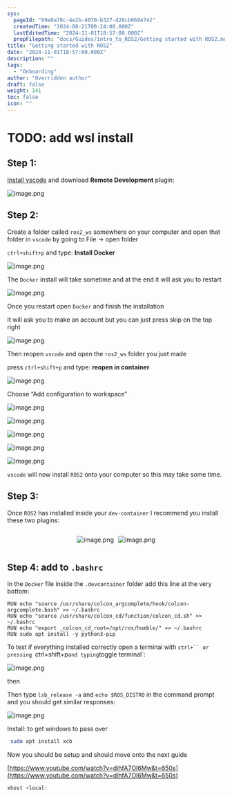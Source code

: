 ```yaml
---
sys:
  pageId: "89e0a78c-4e2b-4070-b327-d28cb0694742"
  createdTime: "2024-08-21T00:24:00.000Z"
  lastEditedTime: "2024-11-01T18:57:00.000Z"
  propFilepath: "docs/Guides/intro_to_ROS2/Getting started with ROS2.md"
title: "Getting started with ROS2"
date: "2024-11-01T18:57:00.000Z"
description: ""
tags:
  - "Onboarding"
author: "Overridden author"
draft: false
weight: 141
toc: false
icon: ""
---
```


# TODO: add wsl install

## Step 1:

[Install vscode](https://code.visualstudio.com/download) and download **Remote Development** plugin:

![image.png](https://prod-files-secure.s3.us-west-2.amazonaws.com/d518164a-d88e-44d1-a4ee-3adb3bd8bce0/efb52993-1881-4a40-b95e-6f020334f022/image.png?X-Amz-Algorithm=AWS4-HMAC-SHA256&X-Amz-Content-Sha256=UNSIGNED-PAYLOAD&X-Amz-Credential=ASIAZI2LB4666VB6IFHX%2F20250406%2Fus-west-2%2Fs3%2Faws4_request&X-Amz-Date=20250406T050755Z&X-Amz-Expires=3600&X-Amz-Security-Token=IQoJb3JpZ2luX2VjEMT%2F%2F%2F%2F%2F%2F%2F%2F%2F%2FwEaCXVzLXdlc3QtMiJHMEUCIDR5Aw7zhUyCUMEmtIjVPJartNFBYCAxDxcZDwTJukrkAiEAkUuyGe%2FVsCB%2F%2F%2FMakp%2Fy4boDZus7noax5hmpWDjL1Qwq%2FwMIPRAAGgw2Mzc0MjMxODM4MDUiDCgU4PLKwsNcxXMnByrcA1PQR7hjKEGrfK4gRLSPmLGvFiA%2BUBaOBZfiliE%2F2eUI%2Bz9a4iU2JDJrdKJkxTaRrT%2F0BXApyj%2FhS8MD0vzjs14wf4dQZthxRW3SJzTEzmUkbWwKOWYD4Z9rdhiRqYgS9N0PWZRqQ4qbAtoDgmTMFlztdaU7kcS4WgjFsbhmto8x%2B3LVjBIcZX8pQlH%2B8%2B6L%2FFJqtUXtXJUCH86fsqU2U9%2BSpfPpjiIep%2B4ZRIDlrWY9PPbywXKMpxa5h4qsT7bh8AhpP5EpCNwlQebWkj%2FNR%2BV%2FhK5TJM9BPMjV4hYhmQxUCwx2gQhKUWGUgYr0Luuh8bcd%2F7ngAxpwuc3OjTfoNWFNROLFDUGzY7QeBc%2BaoSbZZhj0vdBeuYHiOm%2Bl8B8Q4HIwsgzkpkCC9yXHuNP7oyGCRs3iNcLEYrota8dzdtgvwyez9sjPjgTZtUQ4aPq6cj8PA7H2apKUuhhbVqkDw%2FbrfyNbAlFeCyYnVC55dpSFVJ0cbLThV531vH3qy5NC21xCwjfcmjyvj4PexNWm8CvC97e0CAQmBNGQF2WdE3%2ByTxGQUniYuRkn8NJWgEpuxRiyW0dcXW1Z6meHew%2BcwyiamfYurYwQbZN1ucgWic9wb3ObvPy3HhR%2F3mmIMND%2Fx78GOqUBMXdS4Fheuem4pJBw28vqAww6bx8OFcpwvi8Kr%2BV1NEG1CXY7F%2BKKXfQLTRcvWO%2FXYurKJY5xjGDtxvF4zkWu00r5pNorRWlPB3ArYlqbZpb8sJ1ZLoxREoNSodzxFnRjj%2FtfaQFSFUlFesbIl7E%2BWgd7KbUgn93qRvJHwOEvb39a7Qdrmim0RO50Zk5WUTCNjQLmGRdjUyLCYXNFT%2FTNPybMfouH&X-Amz-Signature=45ce533d467bb655c54dc195fe67029be60fd083afde98a4d68b9894529ca738&X-Amz-SignedHeaders=host&x-id=GetObject)

## Step 2:

Create a folder called `ros2_ws` somewhere on your computer and open that folder in `vscode` by going to File → open folder 

`ctrl+shift+p` and type: **Install Docker**

![image.png](https://prod-files-secure.s3.us-west-2.amazonaws.com/d518164a-d88e-44d1-a4ee-3adb3bd8bce0/2269dc0e-1cd5-47ff-bceb-c04ad9b2eab0/image.png?X-Amz-Algorithm=AWS4-HMAC-SHA256&X-Amz-Content-Sha256=UNSIGNED-PAYLOAD&X-Amz-Credential=ASIAZI2LB4666VB6IFHX%2F20250406%2Fus-west-2%2Fs3%2Faws4_request&X-Amz-Date=20250406T050755Z&X-Amz-Expires=3600&X-Amz-Security-Token=IQoJb3JpZ2luX2VjEMT%2F%2F%2F%2F%2F%2F%2F%2F%2F%2FwEaCXVzLXdlc3QtMiJHMEUCIDR5Aw7zhUyCUMEmtIjVPJartNFBYCAxDxcZDwTJukrkAiEAkUuyGe%2FVsCB%2F%2F%2FMakp%2Fy4boDZus7noax5hmpWDjL1Qwq%2FwMIPRAAGgw2Mzc0MjMxODM4MDUiDCgU4PLKwsNcxXMnByrcA1PQR7hjKEGrfK4gRLSPmLGvFiA%2BUBaOBZfiliE%2F2eUI%2Bz9a4iU2JDJrdKJkxTaRrT%2F0BXApyj%2FhS8MD0vzjs14wf4dQZthxRW3SJzTEzmUkbWwKOWYD4Z9rdhiRqYgS9N0PWZRqQ4qbAtoDgmTMFlztdaU7kcS4WgjFsbhmto8x%2B3LVjBIcZX8pQlH%2B8%2B6L%2FFJqtUXtXJUCH86fsqU2U9%2BSpfPpjiIep%2B4ZRIDlrWY9PPbywXKMpxa5h4qsT7bh8AhpP5EpCNwlQebWkj%2FNR%2BV%2FhK5TJM9BPMjV4hYhmQxUCwx2gQhKUWGUgYr0Luuh8bcd%2F7ngAxpwuc3OjTfoNWFNROLFDUGzY7QeBc%2BaoSbZZhj0vdBeuYHiOm%2Bl8B8Q4HIwsgzkpkCC9yXHuNP7oyGCRs3iNcLEYrota8dzdtgvwyez9sjPjgTZtUQ4aPq6cj8PA7H2apKUuhhbVqkDw%2FbrfyNbAlFeCyYnVC55dpSFVJ0cbLThV531vH3qy5NC21xCwjfcmjyvj4PexNWm8CvC97e0CAQmBNGQF2WdE3%2ByTxGQUniYuRkn8NJWgEpuxRiyW0dcXW1Z6meHew%2BcwyiamfYurYwQbZN1ucgWic9wb3ObvPy3HhR%2F3mmIMND%2Fx78GOqUBMXdS4Fheuem4pJBw28vqAww6bx8OFcpwvi8Kr%2BV1NEG1CXY7F%2BKKXfQLTRcvWO%2FXYurKJY5xjGDtxvF4zkWu00r5pNorRWlPB3ArYlqbZpb8sJ1ZLoxREoNSodzxFnRjj%2FtfaQFSFUlFesbIl7E%2BWgd7KbUgn93qRvJHwOEvb39a7Qdrmim0RO50Zk5WUTCNjQLmGRdjUyLCYXNFT%2FTNPybMfouH&X-Amz-Signature=b6413e6e900fd268d09d91ee14cdedf021a3da9051a979d0bd8214e3baf0c21b&X-Amz-SignedHeaders=host&x-id=GetObject)

The `Docker` install will take sometime and at the end it will ask you to restart

![image.png](https://prod-files-secure.s3.us-west-2.amazonaws.com/d518164a-d88e-44d1-a4ee-3adb3bd8bce0/ed233f78-be33-4b1f-b89c-9c346c0e961e/image.png?X-Amz-Algorithm=AWS4-HMAC-SHA256&X-Amz-Content-Sha256=UNSIGNED-PAYLOAD&X-Amz-Credential=ASIAZI2LB4666VB6IFHX%2F20250406%2Fus-west-2%2Fs3%2Faws4_request&X-Amz-Date=20250406T050755Z&X-Amz-Expires=3600&X-Amz-Security-Token=IQoJb3JpZ2luX2VjEMT%2F%2F%2F%2F%2F%2F%2F%2F%2F%2FwEaCXVzLXdlc3QtMiJHMEUCIDR5Aw7zhUyCUMEmtIjVPJartNFBYCAxDxcZDwTJukrkAiEAkUuyGe%2FVsCB%2F%2F%2FMakp%2Fy4boDZus7noax5hmpWDjL1Qwq%2FwMIPRAAGgw2Mzc0MjMxODM4MDUiDCgU4PLKwsNcxXMnByrcA1PQR7hjKEGrfK4gRLSPmLGvFiA%2BUBaOBZfiliE%2F2eUI%2Bz9a4iU2JDJrdKJkxTaRrT%2F0BXApyj%2FhS8MD0vzjs14wf4dQZthxRW3SJzTEzmUkbWwKOWYD4Z9rdhiRqYgS9N0PWZRqQ4qbAtoDgmTMFlztdaU7kcS4WgjFsbhmto8x%2B3LVjBIcZX8pQlH%2B8%2B6L%2FFJqtUXtXJUCH86fsqU2U9%2BSpfPpjiIep%2B4ZRIDlrWY9PPbywXKMpxa5h4qsT7bh8AhpP5EpCNwlQebWkj%2FNR%2BV%2FhK5TJM9BPMjV4hYhmQxUCwx2gQhKUWGUgYr0Luuh8bcd%2F7ngAxpwuc3OjTfoNWFNROLFDUGzY7QeBc%2BaoSbZZhj0vdBeuYHiOm%2Bl8B8Q4HIwsgzkpkCC9yXHuNP7oyGCRs3iNcLEYrota8dzdtgvwyez9sjPjgTZtUQ4aPq6cj8PA7H2apKUuhhbVqkDw%2FbrfyNbAlFeCyYnVC55dpSFVJ0cbLThV531vH3qy5NC21xCwjfcmjyvj4PexNWm8CvC97e0CAQmBNGQF2WdE3%2ByTxGQUniYuRkn8NJWgEpuxRiyW0dcXW1Z6meHew%2BcwyiamfYurYwQbZN1ucgWic9wb3ObvPy3HhR%2F3mmIMND%2Fx78GOqUBMXdS4Fheuem4pJBw28vqAww6bx8OFcpwvi8Kr%2BV1NEG1CXY7F%2BKKXfQLTRcvWO%2FXYurKJY5xjGDtxvF4zkWu00r5pNorRWlPB3ArYlqbZpb8sJ1ZLoxREoNSodzxFnRjj%2FtfaQFSFUlFesbIl7E%2BWgd7KbUgn93qRvJHwOEvb39a7Qdrmim0RO50Zk5WUTCNjQLmGRdjUyLCYXNFT%2FTNPybMfouH&X-Amz-Signature=fdbadb5d7fe29d632af1edfa8278a45bed6ea29bebd0fcc708d993d9610ef9b6&X-Amz-SignedHeaders=host&x-id=GetObject)

Once you restart open `Docker` and finish the installation

It will ask you to make an account but you can just press skip on the top right

![image.png](https://prod-files-secure.s3.us-west-2.amazonaws.com/d518164a-d88e-44d1-a4ee-3adb3bd8bce0/21010ad9-1659-4fd9-9f59-9932a09b2a3d/image.png?X-Amz-Algorithm=AWS4-HMAC-SHA256&X-Amz-Content-Sha256=UNSIGNED-PAYLOAD&X-Amz-Credential=ASIAZI2LB4666VB6IFHX%2F20250406%2Fus-west-2%2Fs3%2Faws4_request&X-Amz-Date=20250406T050755Z&X-Amz-Expires=3600&X-Amz-Security-Token=IQoJb3JpZ2luX2VjEMT%2F%2F%2F%2F%2F%2F%2F%2F%2F%2FwEaCXVzLXdlc3QtMiJHMEUCIDR5Aw7zhUyCUMEmtIjVPJartNFBYCAxDxcZDwTJukrkAiEAkUuyGe%2FVsCB%2F%2F%2FMakp%2Fy4boDZus7noax5hmpWDjL1Qwq%2FwMIPRAAGgw2Mzc0MjMxODM4MDUiDCgU4PLKwsNcxXMnByrcA1PQR7hjKEGrfK4gRLSPmLGvFiA%2BUBaOBZfiliE%2F2eUI%2Bz9a4iU2JDJrdKJkxTaRrT%2F0BXApyj%2FhS8MD0vzjs14wf4dQZthxRW3SJzTEzmUkbWwKOWYD4Z9rdhiRqYgS9N0PWZRqQ4qbAtoDgmTMFlztdaU7kcS4WgjFsbhmto8x%2B3LVjBIcZX8pQlH%2B8%2B6L%2FFJqtUXtXJUCH86fsqU2U9%2BSpfPpjiIep%2B4ZRIDlrWY9PPbywXKMpxa5h4qsT7bh8AhpP5EpCNwlQebWkj%2FNR%2BV%2FhK5TJM9BPMjV4hYhmQxUCwx2gQhKUWGUgYr0Luuh8bcd%2F7ngAxpwuc3OjTfoNWFNROLFDUGzY7QeBc%2BaoSbZZhj0vdBeuYHiOm%2Bl8B8Q4HIwsgzkpkCC9yXHuNP7oyGCRs3iNcLEYrota8dzdtgvwyez9sjPjgTZtUQ4aPq6cj8PA7H2apKUuhhbVqkDw%2FbrfyNbAlFeCyYnVC55dpSFVJ0cbLThV531vH3qy5NC21xCwjfcmjyvj4PexNWm8CvC97e0CAQmBNGQF2WdE3%2ByTxGQUniYuRkn8NJWgEpuxRiyW0dcXW1Z6meHew%2BcwyiamfYurYwQbZN1ucgWic9wb3ObvPy3HhR%2F3mmIMND%2Fx78GOqUBMXdS4Fheuem4pJBw28vqAww6bx8OFcpwvi8Kr%2BV1NEG1CXY7F%2BKKXfQLTRcvWO%2FXYurKJY5xjGDtxvF4zkWu00r5pNorRWlPB3ArYlqbZpb8sJ1ZLoxREoNSodzxFnRjj%2FtfaQFSFUlFesbIl7E%2BWgd7KbUgn93qRvJHwOEvb39a7Qdrmim0RO50Zk5WUTCNjQLmGRdjUyLCYXNFT%2FTNPybMfouH&X-Amz-Signature=d229fcd4d0eda270e2b70241cf12cc3ac9b69880f6064299e68c49bd6934ff27&X-Amz-SignedHeaders=host&x-id=GetObject)

Then reopen `vscode` and open the `ros2_ws` folder you just made

press `ctrl+shift+p` and type: **reopen in container**

![image.png](https://prod-files-secure.s3.us-west-2.amazonaws.com/d518164a-d88e-44d1-a4ee-3adb3bd8bce0/4e93b8c2-41ad-488c-8095-c74205196118/image.png?X-Amz-Algorithm=AWS4-HMAC-SHA256&X-Amz-Content-Sha256=UNSIGNED-PAYLOAD&X-Amz-Credential=ASIAZI2LB4666VB6IFHX%2F20250406%2Fus-west-2%2Fs3%2Faws4_request&X-Amz-Date=20250406T050755Z&X-Amz-Expires=3600&X-Amz-Security-Token=IQoJb3JpZ2luX2VjEMT%2F%2F%2F%2F%2F%2F%2F%2F%2F%2FwEaCXVzLXdlc3QtMiJHMEUCIDR5Aw7zhUyCUMEmtIjVPJartNFBYCAxDxcZDwTJukrkAiEAkUuyGe%2FVsCB%2F%2F%2FMakp%2Fy4boDZus7noax5hmpWDjL1Qwq%2FwMIPRAAGgw2Mzc0MjMxODM4MDUiDCgU4PLKwsNcxXMnByrcA1PQR7hjKEGrfK4gRLSPmLGvFiA%2BUBaOBZfiliE%2F2eUI%2Bz9a4iU2JDJrdKJkxTaRrT%2F0BXApyj%2FhS8MD0vzjs14wf4dQZthxRW3SJzTEzmUkbWwKOWYD4Z9rdhiRqYgS9N0PWZRqQ4qbAtoDgmTMFlztdaU7kcS4WgjFsbhmto8x%2B3LVjBIcZX8pQlH%2B8%2B6L%2FFJqtUXtXJUCH86fsqU2U9%2BSpfPpjiIep%2B4ZRIDlrWY9PPbywXKMpxa5h4qsT7bh8AhpP5EpCNwlQebWkj%2FNR%2BV%2FhK5TJM9BPMjV4hYhmQxUCwx2gQhKUWGUgYr0Luuh8bcd%2F7ngAxpwuc3OjTfoNWFNROLFDUGzY7QeBc%2BaoSbZZhj0vdBeuYHiOm%2Bl8B8Q4HIwsgzkpkCC9yXHuNP7oyGCRs3iNcLEYrota8dzdtgvwyez9sjPjgTZtUQ4aPq6cj8PA7H2apKUuhhbVqkDw%2FbrfyNbAlFeCyYnVC55dpSFVJ0cbLThV531vH3qy5NC21xCwjfcmjyvj4PexNWm8CvC97e0CAQmBNGQF2WdE3%2ByTxGQUniYuRkn8NJWgEpuxRiyW0dcXW1Z6meHew%2BcwyiamfYurYwQbZN1ucgWic9wb3ObvPy3HhR%2F3mmIMND%2Fx78GOqUBMXdS4Fheuem4pJBw28vqAww6bx8OFcpwvi8Kr%2BV1NEG1CXY7F%2BKKXfQLTRcvWO%2FXYurKJY5xjGDtxvF4zkWu00r5pNorRWlPB3ArYlqbZpb8sJ1ZLoxREoNSodzxFnRjj%2FtfaQFSFUlFesbIl7E%2BWgd7KbUgn93qRvJHwOEvb39a7Qdrmim0RO50Zk5WUTCNjQLmGRdjUyLCYXNFT%2FTNPybMfouH&X-Amz-Signature=fceea0af465ae4784371aefe3212544503dd5ef1ec727302afc26a4de4fa5144&X-Amz-SignedHeaders=host&x-id=GetObject)

Choose “Add configuration to workspace”

![image.png](https://prod-files-secure.s3.us-west-2.amazonaws.com/d518164a-d88e-44d1-a4ee-3adb3bd8bce0/9560b282-5060-4989-ba37-97e7b2c22476/image.png?X-Amz-Algorithm=AWS4-HMAC-SHA256&X-Amz-Content-Sha256=UNSIGNED-PAYLOAD&X-Amz-Credential=ASIAZI2LB4666VB6IFHX%2F20250406%2Fus-west-2%2Fs3%2Faws4_request&X-Amz-Date=20250406T050755Z&X-Amz-Expires=3600&X-Amz-Security-Token=IQoJb3JpZ2luX2VjEMT%2F%2F%2F%2F%2F%2F%2F%2F%2F%2FwEaCXVzLXdlc3QtMiJHMEUCIDR5Aw7zhUyCUMEmtIjVPJartNFBYCAxDxcZDwTJukrkAiEAkUuyGe%2FVsCB%2F%2F%2FMakp%2Fy4boDZus7noax5hmpWDjL1Qwq%2FwMIPRAAGgw2Mzc0MjMxODM4MDUiDCgU4PLKwsNcxXMnByrcA1PQR7hjKEGrfK4gRLSPmLGvFiA%2BUBaOBZfiliE%2F2eUI%2Bz9a4iU2JDJrdKJkxTaRrT%2F0BXApyj%2FhS8MD0vzjs14wf4dQZthxRW3SJzTEzmUkbWwKOWYD4Z9rdhiRqYgS9N0PWZRqQ4qbAtoDgmTMFlztdaU7kcS4WgjFsbhmto8x%2B3LVjBIcZX8pQlH%2B8%2B6L%2FFJqtUXtXJUCH86fsqU2U9%2BSpfPpjiIep%2B4ZRIDlrWY9PPbywXKMpxa5h4qsT7bh8AhpP5EpCNwlQebWkj%2FNR%2BV%2FhK5TJM9BPMjV4hYhmQxUCwx2gQhKUWGUgYr0Luuh8bcd%2F7ngAxpwuc3OjTfoNWFNROLFDUGzY7QeBc%2BaoSbZZhj0vdBeuYHiOm%2Bl8B8Q4HIwsgzkpkCC9yXHuNP7oyGCRs3iNcLEYrota8dzdtgvwyez9sjPjgTZtUQ4aPq6cj8PA7H2apKUuhhbVqkDw%2FbrfyNbAlFeCyYnVC55dpSFVJ0cbLThV531vH3qy5NC21xCwjfcmjyvj4PexNWm8CvC97e0CAQmBNGQF2WdE3%2ByTxGQUniYuRkn8NJWgEpuxRiyW0dcXW1Z6meHew%2BcwyiamfYurYwQbZN1ucgWic9wb3ObvPy3HhR%2F3mmIMND%2Fx78GOqUBMXdS4Fheuem4pJBw28vqAww6bx8OFcpwvi8Kr%2BV1NEG1CXY7F%2BKKXfQLTRcvWO%2FXYurKJY5xjGDtxvF4zkWu00r5pNorRWlPB3ArYlqbZpb8sJ1ZLoxREoNSodzxFnRjj%2FtfaQFSFUlFesbIl7E%2BWgd7KbUgn93qRvJHwOEvb39a7Qdrmim0RO50Zk5WUTCNjQLmGRdjUyLCYXNFT%2FTNPybMfouH&X-Amz-Signature=a468db08a83dddf1d5fc7d15695d1216d0a02ef4dbe9e525c88e5dab8de9a99d&X-Amz-SignedHeaders=host&x-id=GetObject)

![image.png](https://prod-files-secure.s3.us-west-2.amazonaws.com/d518164a-d88e-44d1-a4ee-3adb3bd8bce0/2ee63f81-886b-48e8-a553-dc6e5eac99e4/image.png?X-Amz-Algorithm=AWS4-HMAC-SHA256&X-Amz-Content-Sha256=UNSIGNED-PAYLOAD&X-Amz-Credential=ASIAZI2LB4666VB6IFHX%2F20250406%2Fus-west-2%2Fs3%2Faws4_request&X-Amz-Date=20250406T050755Z&X-Amz-Expires=3600&X-Amz-Security-Token=IQoJb3JpZ2luX2VjEMT%2F%2F%2F%2F%2F%2F%2F%2F%2F%2FwEaCXVzLXdlc3QtMiJHMEUCIDR5Aw7zhUyCUMEmtIjVPJartNFBYCAxDxcZDwTJukrkAiEAkUuyGe%2FVsCB%2F%2F%2FMakp%2Fy4boDZus7noax5hmpWDjL1Qwq%2FwMIPRAAGgw2Mzc0MjMxODM4MDUiDCgU4PLKwsNcxXMnByrcA1PQR7hjKEGrfK4gRLSPmLGvFiA%2BUBaOBZfiliE%2F2eUI%2Bz9a4iU2JDJrdKJkxTaRrT%2F0BXApyj%2FhS8MD0vzjs14wf4dQZthxRW3SJzTEzmUkbWwKOWYD4Z9rdhiRqYgS9N0PWZRqQ4qbAtoDgmTMFlztdaU7kcS4WgjFsbhmto8x%2B3LVjBIcZX8pQlH%2B8%2B6L%2FFJqtUXtXJUCH86fsqU2U9%2BSpfPpjiIep%2B4ZRIDlrWY9PPbywXKMpxa5h4qsT7bh8AhpP5EpCNwlQebWkj%2FNR%2BV%2FhK5TJM9BPMjV4hYhmQxUCwx2gQhKUWGUgYr0Luuh8bcd%2F7ngAxpwuc3OjTfoNWFNROLFDUGzY7QeBc%2BaoSbZZhj0vdBeuYHiOm%2Bl8B8Q4HIwsgzkpkCC9yXHuNP7oyGCRs3iNcLEYrota8dzdtgvwyez9sjPjgTZtUQ4aPq6cj8PA7H2apKUuhhbVqkDw%2FbrfyNbAlFeCyYnVC55dpSFVJ0cbLThV531vH3qy5NC21xCwjfcmjyvj4PexNWm8CvC97e0CAQmBNGQF2WdE3%2ByTxGQUniYuRkn8NJWgEpuxRiyW0dcXW1Z6meHew%2BcwyiamfYurYwQbZN1ucgWic9wb3ObvPy3HhR%2F3mmIMND%2Fx78GOqUBMXdS4Fheuem4pJBw28vqAww6bx8OFcpwvi8Kr%2BV1NEG1CXY7F%2BKKXfQLTRcvWO%2FXYurKJY5xjGDtxvF4zkWu00r5pNorRWlPB3ArYlqbZpb8sJ1ZLoxREoNSodzxFnRjj%2FtfaQFSFUlFesbIl7E%2BWgd7KbUgn93qRvJHwOEvb39a7Qdrmim0RO50Zk5WUTCNjQLmGRdjUyLCYXNFT%2FTNPybMfouH&X-Amz-Signature=110f144cd0a01bcb2edd25c034605507e57aa4ba5c9c22584e8d8b3d537f6ab8&X-Amz-SignedHeaders=host&x-id=GetObject)

![image.png](https://prod-files-secure.s3.us-west-2.amazonaws.com/d518164a-d88e-44d1-a4ee-3adb3bd8bce0/ae1580b2-b048-407e-aed9-b584224a7a04/image.png?X-Amz-Algorithm=AWS4-HMAC-SHA256&X-Amz-Content-Sha256=UNSIGNED-PAYLOAD&X-Amz-Credential=ASIAZI2LB4666VB6IFHX%2F20250406%2Fus-west-2%2Fs3%2Faws4_request&X-Amz-Date=20250406T050755Z&X-Amz-Expires=3600&X-Amz-Security-Token=IQoJb3JpZ2luX2VjEMT%2F%2F%2F%2F%2F%2F%2F%2F%2F%2FwEaCXVzLXdlc3QtMiJHMEUCIDR5Aw7zhUyCUMEmtIjVPJartNFBYCAxDxcZDwTJukrkAiEAkUuyGe%2FVsCB%2F%2F%2FMakp%2Fy4boDZus7noax5hmpWDjL1Qwq%2FwMIPRAAGgw2Mzc0MjMxODM4MDUiDCgU4PLKwsNcxXMnByrcA1PQR7hjKEGrfK4gRLSPmLGvFiA%2BUBaOBZfiliE%2F2eUI%2Bz9a4iU2JDJrdKJkxTaRrT%2F0BXApyj%2FhS8MD0vzjs14wf4dQZthxRW3SJzTEzmUkbWwKOWYD4Z9rdhiRqYgS9N0PWZRqQ4qbAtoDgmTMFlztdaU7kcS4WgjFsbhmto8x%2B3LVjBIcZX8pQlH%2B8%2B6L%2FFJqtUXtXJUCH86fsqU2U9%2BSpfPpjiIep%2B4ZRIDlrWY9PPbywXKMpxa5h4qsT7bh8AhpP5EpCNwlQebWkj%2FNR%2BV%2FhK5TJM9BPMjV4hYhmQxUCwx2gQhKUWGUgYr0Luuh8bcd%2F7ngAxpwuc3OjTfoNWFNROLFDUGzY7QeBc%2BaoSbZZhj0vdBeuYHiOm%2Bl8B8Q4HIwsgzkpkCC9yXHuNP7oyGCRs3iNcLEYrota8dzdtgvwyez9sjPjgTZtUQ4aPq6cj8PA7H2apKUuhhbVqkDw%2FbrfyNbAlFeCyYnVC55dpSFVJ0cbLThV531vH3qy5NC21xCwjfcmjyvj4PexNWm8CvC97e0CAQmBNGQF2WdE3%2ByTxGQUniYuRkn8NJWgEpuxRiyW0dcXW1Z6meHew%2BcwyiamfYurYwQbZN1ucgWic9wb3ObvPy3HhR%2F3mmIMND%2Fx78GOqUBMXdS4Fheuem4pJBw28vqAww6bx8OFcpwvi8Kr%2BV1NEG1CXY7F%2BKKXfQLTRcvWO%2FXYurKJY5xjGDtxvF4zkWu00r5pNorRWlPB3ArYlqbZpb8sJ1ZLoxREoNSodzxFnRjj%2FtfaQFSFUlFesbIl7E%2BWgd7KbUgn93qRvJHwOEvb39a7Qdrmim0RO50Zk5WUTCNjQLmGRdjUyLCYXNFT%2FTNPybMfouH&X-Amz-Signature=b3504b51cf6e23a30171f9d8545606ab5b61aeee7b2fca556a020ce1cf547eee&X-Amz-SignedHeaders=host&x-id=GetObject)

![image.png](https://prod-files-secure.s3.us-west-2.amazonaws.com/d518164a-d88e-44d1-a4ee-3adb3bd8bce0/53255b28-f75e-430f-b9e3-c0ac8577e42b/image.png?X-Amz-Algorithm=AWS4-HMAC-SHA256&X-Amz-Content-Sha256=UNSIGNED-PAYLOAD&X-Amz-Credential=ASIAZI2LB4666VB6IFHX%2F20250406%2Fus-west-2%2Fs3%2Faws4_request&X-Amz-Date=20250406T050755Z&X-Amz-Expires=3600&X-Amz-Security-Token=IQoJb3JpZ2luX2VjEMT%2F%2F%2F%2F%2F%2F%2F%2F%2F%2FwEaCXVzLXdlc3QtMiJHMEUCIDR5Aw7zhUyCUMEmtIjVPJartNFBYCAxDxcZDwTJukrkAiEAkUuyGe%2FVsCB%2F%2F%2FMakp%2Fy4boDZus7noax5hmpWDjL1Qwq%2FwMIPRAAGgw2Mzc0MjMxODM4MDUiDCgU4PLKwsNcxXMnByrcA1PQR7hjKEGrfK4gRLSPmLGvFiA%2BUBaOBZfiliE%2F2eUI%2Bz9a4iU2JDJrdKJkxTaRrT%2F0BXApyj%2FhS8MD0vzjs14wf4dQZthxRW3SJzTEzmUkbWwKOWYD4Z9rdhiRqYgS9N0PWZRqQ4qbAtoDgmTMFlztdaU7kcS4WgjFsbhmto8x%2B3LVjBIcZX8pQlH%2B8%2B6L%2FFJqtUXtXJUCH86fsqU2U9%2BSpfPpjiIep%2B4ZRIDlrWY9PPbywXKMpxa5h4qsT7bh8AhpP5EpCNwlQebWkj%2FNR%2BV%2FhK5TJM9BPMjV4hYhmQxUCwx2gQhKUWGUgYr0Luuh8bcd%2F7ngAxpwuc3OjTfoNWFNROLFDUGzY7QeBc%2BaoSbZZhj0vdBeuYHiOm%2Bl8B8Q4HIwsgzkpkCC9yXHuNP7oyGCRs3iNcLEYrota8dzdtgvwyez9sjPjgTZtUQ4aPq6cj8PA7H2apKUuhhbVqkDw%2FbrfyNbAlFeCyYnVC55dpSFVJ0cbLThV531vH3qy5NC21xCwjfcmjyvj4PexNWm8CvC97e0CAQmBNGQF2WdE3%2ByTxGQUniYuRkn8NJWgEpuxRiyW0dcXW1Z6meHew%2BcwyiamfYurYwQbZN1ucgWic9wb3ObvPy3HhR%2F3mmIMND%2Fx78GOqUBMXdS4Fheuem4pJBw28vqAww6bx8OFcpwvi8Kr%2BV1NEG1CXY7F%2BKKXfQLTRcvWO%2FXYurKJY5xjGDtxvF4zkWu00r5pNorRWlPB3ArYlqbZpb8sJ1ZLoxREoNSodzxFnRjj%2FtfaQFSFUlFesbIl7E%2BWgd7KbUgn93qRvJHwOEvb39a7Qdrmim0RO50Zk5WUTCNjQLmGRdjUyLCYXNFT%2FTNPybMfouH&X-Amz-Signature=bc22ea3f31dc16b326910c82b52535eac984b7e023a14701a3b2fb20a23e95d7&X-Amz-SignedHeaders=host&x-id=GetObject)

![image.png](https://prod-files-secure.s3.us-west-2.amazonaws.com/d518164a-d88e-44d1-a4ee-3adb3bd8bce0/7c562767-5af9-4ffb-97d1-327bcdf4ee00/image.png?X-Amz-Algorithm=AWS4-HMAC-SHA256&X-Amz-Content-Sha256=UNSIGNED-PAYLOAD&X-Amz-Credential=ASIAZI2LB4666VB6IFHX%2F20250406%2Fus-west-2%2Fs3%2Faws4_request&X-Amz-Date=20250406T050755Z&X-Amz-Expires=3600&X-Amz-Security-Token=IQoJb3JpZ2luX2VjEMT%2F%2F%2F%2F%2F%2F%2F%2F%2F%2FwEaCXVzLXdlc3QtMiJHMEUCIDR5Aw7zhUyCUMEmtIjVPJartNFBYCAxDxcZDwTJukrkAiEAkUuyGe%2FVsCB%2F%2F%2FMakp%2Fy4boDZus7noax5hmpWDjL1Qwq%2FwMIPRAAGgw2Mzc0MjMxODM4MDUiDCgU4PLKwsNcxXMnByrcA1PQR7hjKEGrfK4gRLSPmLGvFiA%2BUBaOBZfiliE%2F2eUI%2Bz9a4iU2JDJrdKJkxTaRrT%2F0BXApyj%2FhS8MD0vzjs14wf4dQZthxRW3SJzTEzmUkbWwKOWYD4Z9rdhiRqYgS9N0PWZRqQ4qbAtoDgmTMFlztdaU7kcS4WgjFsbhmto8x%2B3LVjBIcZX8pQlH%2B8%2B6L%2FFJqtUXtXJUCH86fsqU2U9%2BSpfPpjiIep%2B4ZRIDlrWY9PPbywXKMpxa5h4qsT7bh8AhpP5EpCNwlQebWkj%2FNR%2BV%2FhK5TJM9BPMjV4hYhmQxUCwx2gQhKUWGUgYr0Luuh8bcd%2F7ngAxpwuc3OjTfoNWFNROLFDUGzY7QeBc%2BaoSbZZhj0vdBeuYHiOm%2Bl8B8Q4HIwsgzkpkCC9yXHuNP7oyGCRs3iNcLEYrota8dzdtgvwyez9sjPjgTZtUQ4aPq6cj8PA7H2apKUuhhbVqkDw%2FbrfyNbAlFeCyYnVC55dpSFVJ0cbLThV531vH3qy5NC21xCwjfcmjyvj4PexNWm8CvC97e0CAQmBNGQF2WdE3%2ByTxGQUniYuRkn8NJWgEpuxRiyW0dcXW1Z6meHew%2BcwyiamfYurYwQbZN1ucgWic9wb3ObvPy3HhR%2F3mmIMND%2Fx78GOqUBMXdS4Fheuem4pJBw28vqAww6bx8OFcpwvi8Kr%2BV1NEG1CXY7F%2BKKXfQLTRcvWO%2FXYurKJY5xjGDtxvF4zkWu00r5pNorRWlPB3ArYlqbZpb8sJ1ZLoxREoNSodzxFnRjj%2FtfaQFSFUlFesbIl7E%2BWgd7KbUgn93qRvJHwOEvb39a7Qdrmim0RO50Zk5WUTCNjQLmGRdjUyLCYXNFT%2FTNPybMfouH&X-Amz-Signature=39146268e2a8604108bd3105ff0c6584f370411d07c65114c63880a74e675695&X-Amz-SignedHeaders=host&x-id=GetObject)

`vscode` will now install `ROS2` onto your computer so this may take some time.

## Step 3:

Once `ROS2` has installed inside your `dev-container` I recommend you install these two plugins:

<div style="display: flex;flex-direction: row; column-gap:10px; max-width: 630px;justify-content: center;">
<div>

![image.png](https://prod-files-secure.s3.us-west-2.amazonaws.com/d518164a-d88e-44d1-a4ee-3adb3bd8bce0/3fc3d550-5a54-4ba1-ba6b-faa01cdb7369/image.png?X-Amz-Algorithm=AWS4-HMAC-SHA256&X-Amz-Content-Sha256=UNSIGNED-PAYLOAD&X-Amz-Credential=ASIAZI2LB466TUDCXVPA%2F20250406%2Fus-west-2%2Fs3%2Faws4_request&X-Amz-Date=20250406T050758Z&X-Amz-Expires=3600&X-Amz-Security-Token=IQoJb3JpZ2luX2VjEMT%2F%2F%2F%2F%2F%2F%2F%2F%2F%2FwEaCXVzLXdlc3QtMiJHMEUCIQC3qWR0CqTYBTv03O9gQg26DjVsNBGMOdSn4jU8EF5PZQIgWohl6%2FJER7ywArp%2B7QMQXNTdpX2nFnhX%2FvYIUEZo0Dgq%2FwMIPRAAGgw2Mzc0MjMxODM4MDUiDHqmXxUiyEGw2F7VrSrcAwwuT6CQThLI1m94UyttRevkppwHnMsOr98w3kaYClJKJyumVdmL9EJPh9DABMXxqFw78%2FBFCcWWHm7oWlyHNMSsTKxPXCX1V83L4tHE%2BheSYaqp0U2BZhsvyddD4BbWWscP3OPEDyPZKjoryQzhPFWgW7QH24PXSvWT9rvn8Tdaa3SLPW9MScg9VnN%2FwYX%2B1WQncjALr5qSzteqz2RAmkZ7HgXbc4Nerhn0URqt9fBlHkg%2FcGUPQOdGlsEdPrec5EKYqFsswA8ZsYRO3PcFxcRK9brrWhGTC7VDNECxcDTLOVsOds8aijePFpkalyDhDtZPysti2OPm7lEHkubhCoqcwFg43TqClFkhAO1anMBResUm8CZQPeDZ8ruy8IGPpqhgYK4dLyBtdPCx%2Fou0ckO2Jbcp%2BuiEwov7RYbQFTB2BYZbWBYEIvXrdJSnfkKVuFQSFmuMOGzE4kLMU7ZyjFPufbu%2FN7Y4a9uKb8TGJ3TgJExN2EMvEuIzKZxsyFtSOx9eTM%2BV%2BCSEQ3wsVkvtDRG%2FL4OUgKaBTVMCtEatXw5eq48QGLEcvcrWGELmGwRjkxwVeIiees3S1aeWzDisPTrnj3lMkehzzJEXXYYeF5as0iVZAuXVYl0UaRnbMP%2F%2Fx78GOqUB6JPEAv6Sel%2Bk0F8%2BpTT%2BfkP%2B7hq60CC99KqBV3OlmGQ%2BeP77MaBAZQJFHPPGxZcdo8SCrSgmTdwK3RYJu%2FpwalV1wvoUeEKzLEIqjoBy4deClv5ZSomJB8OEiBEOtj28QmMxgr2pa%2BUXYLMbfpvpyjrSzMSEomUSuwbkCkphgDA6uy%2B0t%2Btzi5EyFST%2FZu0YAio%2BkXpwp6bP2%2FMc%2BBTd8Z9z9kW0&X-Amz-Signature=b7ab7483364c26bdb33031bc8efee75024fefc4ccd9a97cb56764d42914c7bb0&X-Amz-SignedHeaders=host&x-id=GetObject)

</div>
<div>

![image.png](https://prod-files-secure.s3.us-west-2.amazonaws.com/d518164a-d88e-44d1-a4ee-3adb3bd8bce0/d994cc66-13c2-4093-a5a3-f84cf4601a82/image.png?X-Amz-Algorithm=AWS4-HMAC-SHA256&X-Amz-Content-Sha256=UNSIGNED-PAYLOAD&X-Amz-Credential=ASIAZI2LB466SHMNHPIC%2F20250406%2Fus-west-2%2Fs3%2Faws4_request&X-Amz-Date=20250406T050758Z&X-Amz-Expires=3600&X-Amz-Security-Token=IQoJb3JpZ2luX2VjEMT%2F%2F%2F%2F%2F%2F%2F%2F%2F%2FwEaCXVzLXdlc3QtMiJHMEUCIEqejIeHfWxsTDXYTSSQUUgqgztnQ9fl62FjKCzlx7etAiEAr2ZJbZi8UvxUiuSUtkEnxCe0zY0wbAdsuDOjRxLbOIAq%2FwMIPRAAGgw2Mzc0MjMxODM4MDUiDBCaiS1uB5l6uXfdayrcA6jfqhbRxgbk44LLoOtCzw62GGqpazYlAJpfMChuWdediidsqam0VV%2Bgcz0YvdhqpwNqadF6AnWS4Z7zS5dGu53A0%2F0qejtL8BhlaEg75yFnP05%2BEKeW14dZn7WDBh60t86m91oFMC5gcYJKy%2FPn%2Ft%2F4xVG5%2BOgcXGjM6qEjUG4IgPVsdGNofOkmlH%2Fb0W3bdUafToo0rf84Z5i9dAqGvYDfjFNP6It43Dd2MWV%2FhDfu7FDb1qx%2F6qpjMvdrM9BcSIW2D9TWAKeU4Lx8v0W8q1mF8pp0KRJuK7Ai46WEfkKSV99w7YhpytgEHNP%2F6PhheJxbPKJa%2FJnB9PBhDVQMf1%2BuQk0MkKhiE6XunoXdba5gVRCafjVUVxP3nmEqN8E%2Bw1pE8wuB8t0U2BskScZPnIBddSSRQFhRGnKafpshML%2Bi3w17%2BFcPhTRruHOihKH2wBRZOGNX635HVJ%2FvlzUk%2BwWH0BxRKYCQab9C49%2B1O74Lop%2BKN8L%2Fy19BAzbPrYcLh%2FyJrhYeaC4ujfGlB0RdouudPinjn6deBOAxUdNcLv3rIu0Pp1gwWihaO%2Bf4%2B77M2OSlGFoXzyBVawKfKDAr%2FrEX6oZkH7wuwNvPQxk1gDf5skK3gt1sf1d9Y5dgMN2AyL8GOqUB6%2BmmWVAWUZ5fwwxe1W9FXPCkWRb4as2SJ7u3WFV8Yq3HpHE280I61VPj6FqKUZgXKReR3fOKo6Q2mwMZ0nOvacUOLJJekLw4u%2FuJ7dO9R6yeJvG006N1nQ1wN3P8tdjm2GkhHWL7u8yUyHL8oSTVU4pw63%2FLnJqRyziNRy787hsiVK5nS4pD6a08Bt%2BJTzUPjApmMzavSsYf0P%2FXts%2BhSWTd7hlS&X-Amz-Signature=b8b98763b2a8634d793b6c6e5b6d4a647a656d5adb7aa3f998f7ae9c23d2cc70&X-Amz-SignedHeaders=host&x-id=GetObject)

</div>
</div>

## Step 4: add to `.bashrc`

In the `Docker` file inside the `.devcontainer` folder add this line at the very bottom: 

```docker
RUN echo "source /usr/share/colcon_argcomplete/hook/colcon-argcomplete.bash" >> ~/.bashrc
RUN echo "source /usr/share/colcon_cd/function/colcon_cd.sh" >> ~/.bashrc
RUN echo "export _colcon_cd_root=/opt/ros/humble/" >> ~/.bashrc
RUN sudo apt install -y python3-pip 
```

To test if everything installed correctly open a terminal with `ctrl+`` or pressing `ctrl+shift+p` and typing `toggle terminal`:

![image.png](https://prod-files-secure.s3.us-west-2.amazonaws.com/d518164a-d88e-44d1-a4ee-3adb3bd8bce0/6a4943d8-b04e-4c02-9a58-775f3384d1a5/image.png?X-Amz-Algorithm=AWS4-HMAC-SHA256&X-Amz-Content-Sha256=UNSIGNED-PAYLOAD&X-Amz-Credential=ASIAZI2LB4666VB6IFHX%2F20250406%2Fus-west-2%2Fs3%2Faws4_request&X-Amz-Date=20250406T050755Z&X-Amz-Expires=3600&X-Amz-Security-Token=IQoJb3JpZ2luX2VjEMT%2F%2F%2F%2F%2F%2F%2F%2F%2F%2FwEaCXVzLXdlc3QtMiJHMEUCIDR5Aw7zhUyCUMEmtIjVPJartNFBYCAxDxcZDwTJukrkAiEAkUuyGe%2FVsCB%2F%2F%2FMakp%2Fy4boDZus7noax5hmpWDjL1Qwq%2FwMIPRAAGgw2Mzc0MjMxODM4MDUiDCgU4PLKwsNcxXMnByrcA1PQR7hjKEGrfK4gRLSPmLGvFiA%2BUBaOBZfiliE%2F2eUI%2Bz9a4iU2JDJrdKJkxTaRrT%2F0BXApyj%2FhS8MD0vzjs14wf4dQZthxRW3SJzTEzmUkbWwKOWYD4Z9rdhiRqYgS9N0PWZRqQ4qbAtoDgmTMFlztdaU7kcS4WgjFsbhmto8x%2B3LVjBIcZX8pQlH%2B8%2B6L%2FFJqtUXtXJUCH86fsqU2U9%2BSpfPpjiIep%2B4ZRIDlrWY9PPbywXKMpxa5h4qsT7bh8AhpP5EpCNwlQebWkj%2FNR%2BV%2FhK5TJM9BPMjV4hYhmQxUCwx2gQhKUWGUgYr0Luuh8bcd%2F7ngAxpwuc3OjTfoNWFNROLFDUGzY7QeBc%2BaoSbZZhj0vdBeuYHiOm%2Bl8B8Q4HIwsgzkpkCC9yXHuNP7oyGCRs3iNcLEYrota8dzdtgvwyez9sjPjgTZtUQ4aPq6cj8PA7H2apKUuhhbVqkDw%2FbrfyNbAlFeCyYnVC55dpSFVJ0cbLThV531vH3qy5NC21xCwjfcmjyvj4PexNWm8CvC97e0CAQmBNGQF2WdE3%2ByTxGQUniYuRkn8NJWgEpuxRiyW0dcXW1Z6meHew%2BcwyiamfYurYwQbZN1ucgWic9wb3ObvPy3HhR%2F3mmIMND%2Fx78GOqUBMXdS4Fheuem4pJBw28vqAww6bx8OFcpwvi8Kr%2BV1NEG1CXY7F%2BKKXfQLTRcvWO%2FXYurKJY5xjGDtxvF4zkWu00r5pNorRWlPB3ArYlqbZpb8sJ1ZLoxREoNSodzxFnRjj%2FtfaQFSFUlFesbIl7E%2BWgd7KbUgn93qRvJHwOEvb39a7Qdrmim0RO50Zk5WUTCNjQLmGRdjUyLCYXNFT%2FTNPybMfouH&X-Amz-Signature=78450ea90887abe8aa39267292cd3542308ac928c6db73e674a33b4f5b04ee9a&X-Amz-SignedHeaders=host&x-id=GetObject)

then 

Then type `lsb_release -a` and `echo $ROS_DISTRO` in the command prompt and you should get similar responses:

![image.png](https://prod-files-secure.s3.us-west-2.amazonaws.com/d518164a-d88e-44d1-a4ee-3adb3bd8bce0/3e635dec-a805-4e85-8b9e-d000e5b71a4e/image.png?X-Amz-Algorithm=AWS4-HMAC-SHA256&X-Amz-Content-Sha256=UNSIGNED-PAYLOAD&X-Amz-Credential=ASIAZI2LB4666VB6IFHX%2F20250406%2Fus-west-2%2Fs3%2Faws4_request&X-Amz-Date=20250406T050755Z&X-Amz-Expires=3600&X-Amz-Security-Token=IQoJb3JpZ2luX2VjEMT%2F%2F%2F%2F%2F%2F%2F%2F%2F%2FwEaCXVzLXdlc3QtMiJHMEUCIDR5Aw7zhUyCUMEmtIjVPJartNFBYCAxDxcZDwTJukrkAiEAkUuyGe%2FVsCB%2F%2F%2FMakp%2Fy4boDZus7noax5hmpWDjL1Qwq%2FwMIPRAAGgw2Mzc0MjMxODM4MDUiDCgU4PLKwsNcxXMnByrcA1PQR7hjKEGrfK4gRLSPmLGvFiA%2BUBaOBZfiliE%2F2eUI%2Bz9a4iU2JDJrdKJkxTaRrT%2F0BXApyj%2FhS8MD0vzjs14wf4dQZthxRW3SJzTEzmUkbWwKOWYD4Z9rdhiRqYgS9N0PWZRqQ4qbAtoDgmTMFlztdaU7kcS4WgjFsbhmto8x%2B3LVjBIcZX8pQlH%2B8%2B6L%2FFJqtUXtXJUCH86fsqU2U9%2BSpfPpjiIep%2B4ZRIDlrWY9PPbywXKMpxa5h4qsT7bh8AhpP5EpCNwlQebWkj%2FNR%2BV%2FhK5TJM9BPMjV4hYhmQxUCwx2gQhKUWGUgYr0Luuh8bcd%2F7ngAxpwuc3OjTfoNWFNROLFDUGzY7QeBc%2BaoSbZZhj0vdBeuYHiOm%2Bl8B8Q4HIwsgzkpkCC9yXHuNP7oyGCRs3iNcLEYrota8dzdtgvwyez9sjPjgTZtUQ4aPq6cj8PA7H2apKUuhhbVqkDw%2FbrfyNbAlFeCyYnVC55dpSFVJ0cbLThV531vH3qy5NC21xCwjfcmjyvj4PexNWm8CvC97e0CAQmBNGQF2WdE3%2ByTxGQUniYuRkn8NJWgEpuxRiyW0dcXW1Z6meHew%2BcwyiamfYurYwQbZN1ucgWic9wb3ObvPy3HhR%2F3mmIMND%2Fx78GOqUBMXdS4Fheuem4pJBw28vqAww6bx8OFcpwvi8Kr%2BV1NEG1CXY7F%2BKKXfQLTRcvWO%2FXYurKJY5xjGDtxvF4zkWu00r5pNorRWlPB3ArYlqbZpb8sJ1ZLoxREoNSodzxFnRjj%2FtfaQFSFUlFesbIl7E%2BWgd7KbUgn93qRvJHwOEvb39a7Qdrmim0RO50Zk5WUTCNjQLmGRdjUyLCYXNFT%2FTNPybMfouH&X-Amz-Signature=912bf745d7cb007f64039e1fd06f92fa3670de0304727e99eac18ca31b163cc3&X-Amz-SignedHeaders=host&x-id=GetObject)

Install:  to get windows to pass over

```bash
 sudo apt install xcb
```

Now you should be setup and should move onto the next guide 

[https://www.youtube.com/watch?v=dihfA7Ol6Mw&t=650s](https://www.youtube.com/watch?v=dihfA7Ol6Mw&t=650s)

```python
xhost +local:
```
